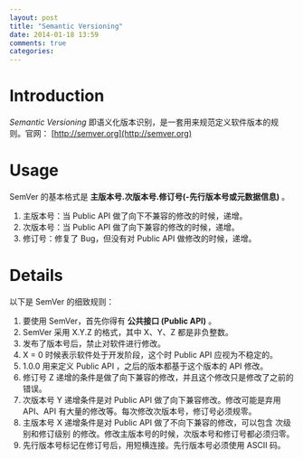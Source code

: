 ```yaml
---
layout: post
title: "Semantic Versioning"
date: 2014-01-18 13:59
comments: true
categories: 
---
```


Introduction
============
_Semantic Versioning_ 即语义化版本识别，是一套用来规范定义软件版本的规则。官网： [http://semver.org](http://semver.org)

Usage
=====
SemVer 的基本格式是 __主版本号.次版本号.修订号(-先行版本号或元数据信息)__ 。

1. 主版本号：当 Public API 做了向下不兼容的修改的时候，递增。
2. 次版本号：当 Public API 做了向下兼容的修改的时候，递增。
3. 修订号：修复了 Bug，但没有对 Public API 做修改的时候，递增。

Details
=======
以下是 SemVer 的细致规则：

1. 要使用 SemVer，首先你得有 __公共接口 (Public API)__ 。
2. SemVer 采用 X.Y.Z 的格式，其中 X、Y、Z 都是非负整数。
3. 发布了版本号后，禁止对软件进行修改。
4. X = 0 时候表示软件处于开发阶段，这个时 Public API 应视为不稳定的。
5. 1.0.0 用来定义 Public API ，之后的版本都基于这个版本的 API 修改。
6. 修订号 Z 递增的条件是做了向下兼容的修改，并且这个修改只是修改了之前的错误。
7. 次版本号 Y 递增条件是对 Public API 做了向下兼容修改。修改可能是弃用 API、API 有大量的修改等。每次修改次版本号，修订号必须规零。
8. 主版本号 X 递增条件是对 Public API 做了不向下兼容的修改，可以包含 次级别和修订级别 的修改。修改主版本号的时候，次版本号和修订号都必须归零。
9. 先行版本号标记在修订号后，用短横连接。先行版本号必须使用 ASCII 码。
